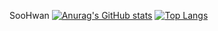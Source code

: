 SooHwan
[![Anurag's GitHub stats](https://github-readme-stats.vercel.app/api?username=SooHwanIT&show_icons=true&theme=buefy)](https://github.com/anuraghazra/github-readme-stats)
[![Top Langs](https://github-readme-stats.vercel.app/api/top-langs/?username=SoohwanIT&layout=compact)](https://github.com/anuraghazra/github-readme-stats)
